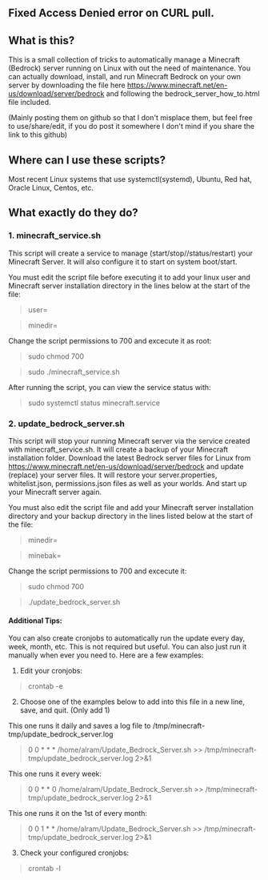 ## Fixed Access Denied error on CURL pull. 

## What is this?

  This is a small collection of tricks to automatically manage a Minecraft (Bedrock) server running on Linux with out the need of maintenance. 
  You can actually download, install, and run Minecraft Bedrock on your own server by downloading the file here https://www.minecraft.net/en-us/download/server/bedrock and following the bedrock_server_how_to.html file included. 
  
  (Mainly posting them on github so that I don't misplace them, but feel free to use/share/edit, if you do post it somewhere I don't mind if you share the link to this github)

## Where can I use these scripts? 

  Most recent Linux systems that use systemctl(systemd), Ubuntu, Red hat, Oracle Linux, Centos, etc.

## What exactly do they do?


### 1. minecraft_service.sh 

  This script will create a service to manage (start/stop//status/restart) your Minecraft Server. It will also configure it to start on system boot/start. 

  You must edit the script file before executing it to add your linux user and Minecraft server installation directory in the lines below at the start of the file:
>user= 

>minedir= 

  Change the script permissions to 700 and excecute it as root:
> sudo chmod 700

> sudo ./minecraft_service.sh

  After running the script, you can view the service status with: 
> sudo systemctl status minecraft.service

### 2. update_bedrock_server.sh

  This script will stop your running Minecraft server via the service created with minecraft_service.sh.
  It will create a backup of your Minecraft installation folder. 
  Download the latest Bedrock server files for Linux from https://www.minecraft.net/en-us/download/server/bedrock and update (replace) your server files. 
  It will restore your server.properties, whitelist.json, permissions.json files as well as your worlds.
  And start up your Minecraft server again.

  You must also edit the script file and add your Minecraft server installation directory and your backup directory in the lines listed below at the start of the file:
>minedir=

>minebak=

  Change the script permissions to 700 and excecute it:
> sudo chmod 700

> ./update_bedrock_server.sh


#### Additional Tips: 

You can also create cronjobs to automatically run the update every day, week, month, etc.
This is not required but useful. You can also just run it manually when ever you need to. 
Here are a few examples: 

1. Edit your cronjobs: 
> crontab -e 

2. Choose one of the examples below to add into this file in a new line, save, and quit.  (Only add 1)


This one runs it daily and saves a log file to /tmp/minecraft-tmp/update_bedrock_server.log
> 0 0 * * * /home/alram/Update_Bedrock_Server.sh >> /tmp/minecraft-tmp/update_bedrock_server.log  2>&1

This one runs it every week:
> 0 0 * * 0 /home/alram/Update_Bedrock_Server.sh >> /tmp/minecraft-tmp/update_bedrock_server.log  2>&1

This one runs it on the 1st of every month:
> 0 0 1 * *  /home/alram/Update_Bedrock_Server.sh >> /tmp/minecraft-tmp/update_bedrock_server.log  2>&1

3. Check your configured cronjobs:
> crontab -l
